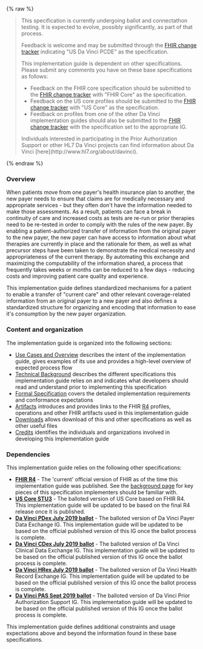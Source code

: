 {% raw %}
<blockquote class="stu-note">
<p>
This specification is currently undergoing ballot and connectathon testing.  It is expected to evolve, possibly significantly, as part of that process.
</p>
<p>
Feedback is welcome and may be submitted through the <a href="http://hl7.org/fhir-issues">FHIR change tracker</a> indicating "US Da Vinci PCDE" as the specification.
</p>
<p>
This implementation guide is dependent on other specifications.  Please submit any comments you have on these base specifications as follows:
</p>
<ul>
  <li>Feedback on the FHIR core specification should be submitted to the <a href="http://hl7.org/fhir-issues">FHIR change tracker</a> with "FHIR Core" as the specification.</li>
  <li>Feedback on the US core profiles should be submitted to the <a href="http://hl7.org/fhir-issues">FHIR change tracker</a> with "US Core" as the specification.</li>
  <li>Feedback on profiles from one of the other Da Vinci implementation guides should also be submitted to the <a href="http://hl7.org/fhir-issues">FHIR change tracker</a> with the specification set to the appropriate IG.</li>
</ul>
<p>
Individuals interested in participating in the Prior Authorization Support or other HL7 Da Vinci projects can find information about Da Vinci [here](http://www.hl7.org/about/davinci).
</p>
</blockquote>
{% endraw %}

### Overview
When patients move from one payer's health insurance plan to another, the new payer needs to ensure that claims are for medically necessary and appropriate services - but they often don't have the information needed to make those assessments.  As a result, patients can face a break in continuity of care and increased costs as tests are re-run or prior therapies need to be re-tested in order to comply with the rules of the new payer.  By enabling a patient-authorized transfer of information from the original payer to the new payer, the new payer can have access to information about what therapies are currently in place and the rationale for them, as well as what precursor steps have been taken to demonstrate the medical necessity and appropriateness of the current therapy.  By automating this exchange and maximizing the computability of the information shared, a process that frequently takes weeks or months can be reduced to a few days - reducing costs and improving patient care quality and experience.

This implementation guide defines standardized mechanisms for a patient to enable a transfer of "current care" and other relevant coverage-related information from an original payer to a new payer and also defines a standardized structure for organizing and encoding that information to ease it's consumption by the new payer organization.

### Content and organization
The implementation guide is organized into the following sections:

* [Use Cases and Overview](usecases.html) describes the intent of the implementation guide, gives examples of its use and provides a high-level overview of expected process flow
* [Technical Background](background.html) describes the different specifications this implementation guide relies on and indicates what developers should read and understand prior to implementing this specification
* [Formal Specification](spec.html) covers the detailed implementation requirements and conformance expectations
* [Artifacts](allartifacts.html) introduces and provides links to the FHIR [R4](artifacts.html) profiles, operations and other FHIR artifacts used in this implementation guide
* [Downloads](downloads.html) allows download of this and other specifications as well as other useful files
* [Credits](credits.html) identifies the individuals and organizations involved in developing this implementation guide


### Dependencies
This implementation guide relies on the following other specifications:
* **[FHIR R4]({{site.data.fhir.path}})** - The 'current' official version of FHIR as of the time this implementation guide was published.  See the [background page](background.html#fhir) for key pieces of this specification implementers should be familiar with.
* **[US Core STU3](http://hl7.org/fhir/us/core/STU3)** - The balloted version of US Core based on FHIR R4.  This implementation guide will be updated to be based on the final R4 release once it is published.
* **[Da Vinci PDex July 2019 ballot](http://hl7.org/fhir/us/davinci-pdex/2019Jun)** - The balloted version of Da Vinci Payer Data Exchange IG.  This implementation guide will be updated to be based on the official published version of this IG once the ballot process is complete.
* **[Da Vinci CDex July 2019 ballot](http://hl7.org/fhir/us/davinci-cdex/2019Jun)** - The balloted version of Da Vinci Clinical Data Exchange IG.  This implementation guide will be updated to be based on the official published version of this IG once the ballot process is complete.
* **[Da Vinci HRex July 2019 ballot](http://hl7.org/fhir/us/davinci-hrex/2019Jun)** - The balloted version of Da Vinci Health Record Exchange IG.  This implementation guide will be updated to be based on the official published version of this IG once the ballot process is complete.
* **[Da Vinci PAS Sept 2019 ballot](http://hl7.org/fhir/us/davinci-pas/2019Sep)** - The balloted version of Da Vinci Prior Authorization Support IG.  This implementation guide will be updated to be based on the official published version of this IG once the ballot process is complete.

This implementation guide defines additional constraints and usage expectations above and beyond the information found in these base specifications.